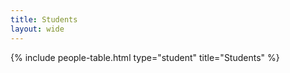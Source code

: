 ```yaml
---
title: Students
layout: wide
---
```


{% include people-table.html type="student" title="Students" %}
